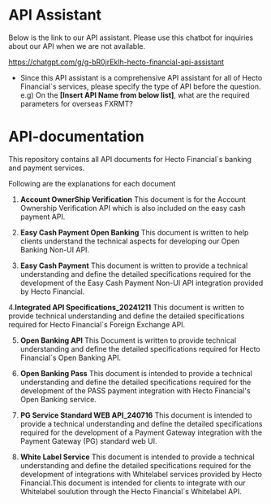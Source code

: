 # API Assistant

Below is the link to our API assistant. Please use this chatbot for inquiries about our API when we are not available.

https://chatgpt.com/g/g-bR0jrEklh-hecto-financial-api-assistant

* Since this API assistant is a comprehensive API assistant for all of Hecto Financial`s services, please specify the type of API before the question.
   e.g) On the **[Insert API Name from below list]**, what are the required parameters for overseas FXRMT?

# API-documentation
This repository contains all API documents for Hecto Financial`s banking and payment services.

Following are the explanations for each document

1. **Account OwnerShip Verification**
   This document is for the Account Ownership Verification API which is also included on the easy cash payment API.

3. **Easy Cash Payment Open Banking**
   This document is written to help clients understand the technical aspects for developing our Open Banking Non-UI API. 

4. **Easy Cash Payment**
   This document is written to provide a technical understanding and define the detailed specifications required for the development of the Easy Cash Payment Non-UI API integration provided by Hecto Financial.

4.**Integrated API Specifications_20241211**
   This document is written to provide technical understanding and define the detailed specifications required for Hecto Financial`s Foreign Exchange API.
   
5. **Open Banking API** 
   This Document is written to provide technical understanding and define the detailed specifications required for Hecto Financial`s Open Banking API.
   
7. **Open Banking Pass**
   This document is intended to provide a technical understanding and define the detailed specifications required for the development of the PASS payment integration with Hecto Financial's Open Banking service.

8. **PG Service Standard WEB API_240716**
    This document is intended to provide a technical understanding and define the detailed specifications required for the development of a Payment Gateway integration with the Payment Gateway (PG) standard web UI.
   
9. **White Label Service**
   This document is intended to provide a technical understanding and define the detailed specifications required for the development of integrations with Whitelabel services provided by Hecto Financial.This document is intended for clients to integrate with our Whitelabel soulution through the Hecto Financial`s Whitelabel API.
   

